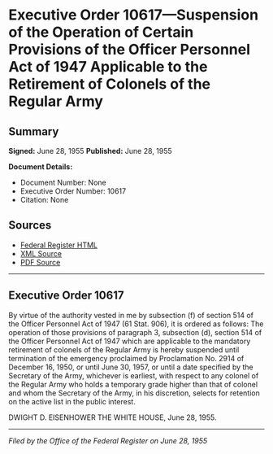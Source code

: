 # Executive Order 10617—Suspension of the Operation of Certain Provisions of the Officer Personnel Act of 1947 Applicable to the Retirement of Colonels of the Regular Army

## Summary

**Signed:** June 28, 1955
**Published:** June 28, 1955

**Document Details:**
- Document Number: None
- Executive Order Number: 10617
- Citation: None

## Sources
- [Federal Register HTML](https://www.presidency.ucsb.edu/documents/executive-order-10617-suspension-the-operation-certain-provisions-the-officer-personnel)
- [XML Source](None)
- [PDF Source](None)

---

## Executive Order 10617

By virtue of the authority vested in me by subsection (f) of section 514 of the Officer Personnel Act of 1947 (61 Stat. 906), it is ordered as follows:
The operation of those provisions of paragraph 3, subsection (d), section 514 of the Officer Personnel Act of 1947 which are applicable to the mandatory retirement of colonels of the Regular Army is hereby suspended until termination of the emergency proclaimed by Proclamation No. 2914 of December 16, 1950, or until June 30, 1957, or until a date specified by the Secretary of the Army, whichever is earliest, with respect to any colonel of the Regular Army who holds a temporary grade higher than that of colonel and whom the Secretary of the Army, in his discretion, selects for retention on the active list in the public interest.

DWIGHT D. EISENHOWER
THE WHITE HOUSE,
June 28, 1955.

---

*Filed by the Office of the Federal Register on June 28, 1955*

